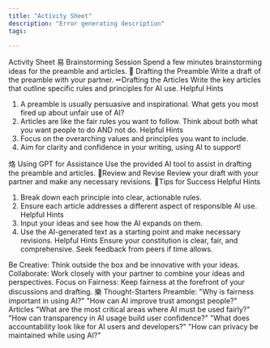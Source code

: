 ```yaml
---
title: "Activity Sheet"
description: "Error generating description"
tags:

---
```




Activity Sheet
易 Brainstorming Session
Spend a few minutes brainstorming ideas for the preamble and
articles.
 Drafting the Preamble
Write a draft of the preamble with your partner.
✏Drafting the Articles
Write the key articles that outline specific rules and principles for AI
use.
Helpful Hints
1. A preamble is usually persuasive and inspirational. What gets
you most fired up about unfair use of AI?
2. Articles are like the fair rules you want to follow. Think about
both what you want people to do AND not do.
Helpful Hints
1. Focus on the overarching values and principles you want to
include.
2. Aim for clarity and confidence in your writing, using AI to
support!

烙 Using GPT for Assistance
Use the provided AI tool to assist in drafting the preamble and
articles.
Review and Revise
Review your draft with your partner and make any necessary
revisions.
Tips for Success
Helpful Hints
1. Break down each principle into clear, actionable rules.
2. Ensure each article addresses a different aspect of responsible
AI use.
Helpful Hints
1. Input your ideas and see how the AI expands on them.
2. Use the AI-generated text as a starting point and make
necessary revisions.
Helpful Hints
Ensure your constitution is clear, fair, and comprehensive.
Seek feedback from peers if time allows.

  Be Creative: Think outside the box and be innovative with your
ideas.
  Collaborate: Work closely with your partner to combine your ideas
and perspectives.
  Focus on Fairness: Keep fairness at the forefront of your
discussions and drafting.
樂 Thought-Starters
Preamble:
"Why is fairness important in using AI?"
"How can AI improve trust amongst people?"
Articles
"What are the most critical areas where AI must be used fairly?"
"How can transparency in AI usage build user confidence?"
"What does accountability look like for AI users and developers?"
"How can privacy be maintained while using AI?"